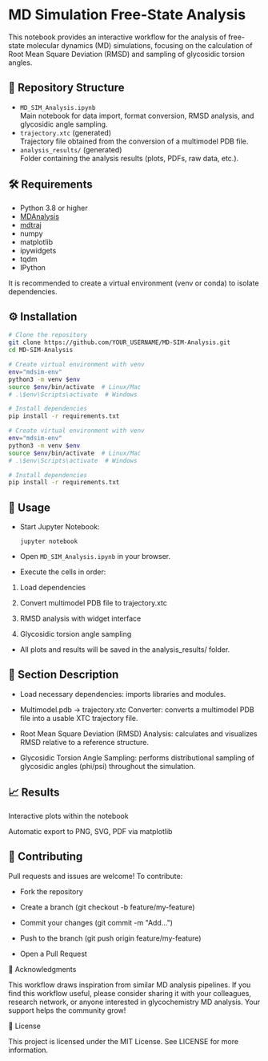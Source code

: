 # MD Simulation Free-State Analysis

This notebook provides an interactive workflow for the analysis of free-state molecular dynamics (MD) simulations, focusing on the calculation of Root Mean Square Deviation (RMSD) and sampling of glycosidic torsion angles.

## 📂 Repository Structure

- `MD_SIM_Analysis.ipynb`  
  Main notebook for data import, format conversion, RMSD analysis, and glycosidic angle sampling.
- `trajectory.xtc` (generated)  
  Trajectory file obtained from the conversion of a multimodel PDB file.
- `analysis_results/` (generated)  
  Folder containing the analysis results (plots, PDFs, raw data, etc.).

## 🛠️ Requirements

- Python 3.8 or higher
- [MDAnalysis](https://www.mdanalysis.org/)
- [mdtraj](https://mdtraj.org/)
- numpy
- matplotlib
- ipywidgets
- tqdm
- IPython

It is recommended to create a virtual environment (venv or conda) to isolate dependencies.

## ⚙️ Installation

```bash
# Clone the repository
git clone https://github.com/YOUR_USERNAME/MD-SIM-Analysis.git
cd MD-SIM-Analysis

# Create virtual environment with venv
env="mdsim-env"
python3 -m venv $env
source $env/bin/activate  # Linux/Mac
# .\$env\Scripts\activate  # Windows

# Install dependencies
pip install -r requirements.txt

# Create virtual environment with venv
env="mdsim-env"
python3 -m venv $env
source $env/bin/activate  # Linux/Mac
# .\$env\Scripts\activate  # Windows

# Install dependencies
pip install -r requirements.txt
```
##  🚀 Usage

-  Start Jupyter Notebook:

    ```jupyter notebook```

-  Open `MD_SIM_Analysis.ipynb` in your browser.

-  Execute the cells in order:

  1. Load dependencies

  2.  Convert multimodel PDB file to trajectory.xtc

  3.  RMSD analysis with widget interface

  4. Glycosidic torsion angle sampling

-  All plots and results will be saved in the analysis_results/ folder.

##  📝 Section Description

-  Load necessary dependencies: imports libraries and modules.

-  Multimodel.pdb → trajectory.xtc Converter: converts a multimodel PDB file into a usable XTC trajectory file.

-  Root Mean Square Deviation (RMSD) Analysis: calculates and visualizes RMSD relative to a reference structure.

-  Glycosidic Torsion Angle Sampling: performs distributional sampling of glycosidic angles (phi/psi) throughout the simulation.

##  📈 Results

Interactive plots within the notebook

Automatic export to PNG, SVG, PDF via matplotlib

##  🤝 Contributing

Pull requests and issues are welcome! To contribute:

-  Fork the repository

-  Create a branch (git checkout -b feature/my-feature)

-  Commit your changes (git commit -m "Add...")

-  Push to the branch (git push origin feature/my-feature)

-  Open a Pull Request

🙏 Acknowledgments

This workflow draws inspiration from similar MD analysis pipelines. If you find this workflow useful, please consider sharing it with your colleagues, research network, or anyone interested in glycochemistry MD analysis. Your support helps the community grow!

📜 License

This project is licensed under the MIT License. See LICENSE for more information.

